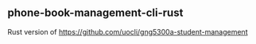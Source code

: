 ## phone-book-management-cli-rust
Rust version of https://github.com/uocli/gng5300a-student-management
